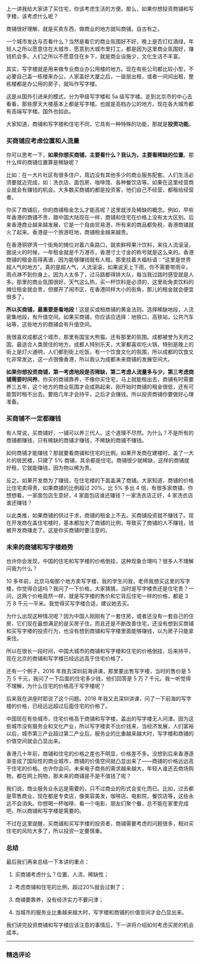 <p data-nodeid="189955">上一讲我给大家讲了买住宅，你该考虑生活的方便。那么，如果你想投资商铺和写字楼，该考虑什么呢？</p>
<p data-nodeid="189956">商铺很好理解，就是买卖东西，做商业的地方就叫商铺。自古有之。</p>
<p data-nodeid="189957">一个城市发达与否看什么？当然是看它的商业氛围好不好，晚上是否灯红酒绿，年轻人之所以愿意住在大城市，愿意到大城市里打工，都是因为这里商业氛围好，赚钱机会多。人们之所以不愿意住在乡下，就是商业设施少，文化生活不丰富。</p>
<p data-nodeid="189958">其实，写字楼就是用来做专业商业办公用楼的地方。现在有些公司都比较小型，不必要自己盖一栋楼来办公，人家盖好大厦之后，一层层出租，或者一间间出租，整栋楼都是办公用的房子，就叫作写字楼。</p>
<p data-nodeid="189959">这是从国外引进来的模式，分为甲级写字楼和 5a 级写字楼。走到北京市的中心去看看，那些摩天大楼基本上都是写字楼。也就是高档办公的地方。现在各大城市都有高端写字楼。国外也如此。</p>
<p data-nodeid="189960">大家知道，商铺和写字楼和住宅不同，它具有一种特殊的功能，那就是<strong data-nodeid="190007">投资功能</strong>。</p>
<h3 data-nodeid="189961">买商铺应考虑位置和人流量</h3>
<p data-nodeid="189962">你可以思考一下，<strong data-nodeid="190014">如果你想买商铺，主要看什么？我认为，主要看稀缺的位置</strong>。那什么样的商铺位置算是稀缺呢？</p>
<p data-nodeid="189963">比如：在一大片社区有很多住户，周边没有其他多少的商业服务配套。人们生活必须要就近完成，如：洗衣店、面包房、咖啡馆、各种餐饮店等。如果在这里经营商业就会有赚钱的机会。大多数买商铺的都是投资客，他们自己不经营，都租给经营者。</p>
<p data-nodeid="189964">你买了商铺后，你的商铺租金怎么才能高呢？这里就涉及稀缺的概念。例如，早些年香港的商铺不贵，跟中国大陆现在一样，商铺和住宅在价格上没有太大区别。后来香港商业越来越发展，它是一个自由贸易港，所有来的商品都免税，香港商铺就火了起来。香港是一个旅游旺地，商铺租金越来越贵。</p>
<p data-nodeid="189965">在香港铜锣湾一个街角的摊位对着六条路口，就卖鲜榨果汁饮料，来往人流滚滚，据说火的时候，一年租金就是千万港币，香港寸土寸金的称号就是这么来的。香港商铺的租金高得离谱，因为能够赚钱就有人租。那里挂着大福标语：“这里是世界超人气的地方”。真的是超人气，人流滚滚，如果说天上下雨，你不需要带雨伞，雨点淋不到你身上。因为人太多了，过马路都得排大队，每当我过路时感受就是人多。那里的商业氛围很好，天气这么热，买一杯饮料是必须的，这里街角卖饮料的摊位租金就会贵，但挪开了闹市区，在香港同样大小的街角，那儿的租金就会便宜很多了。</p>
<p data-nodeid="190246" class="te-preview-highlight"><strong data-nodeid="190251">所以买商铺，最重要是看地段</strong>！这是买或租商铺的黄金法则。选择稀缺地段，人流密集地段，有升值空间。如果买商铺，你应该应选择：地铁口，高铁站，公共汽车站等，这些地方的商铺会有升值空间。</p>

<p data-nodeid="189967">我很喜欢成都这个城市，那里有国宝大熊猫。还有那里的氛围。成都被誉为天府之国，最适合人类居住的地方。成都人特别乐天，大家都喜欢吃火锅，特别是晚上的街上是灯火通明，人们都到街上吃饭，有一个饮食文化的氛围，所以成都的饮食文化非常发达，这一点很像香港，所以我认为成都未来商铺的发展空间大。</p>
<p data-nodeid="189968"><strong data-nodeid="190028">如果你想投资商铺，第一考虑地段是否稀缺，第二考虑人流量多与少，第三考虑商铺需要时间养</strong>。你买的商铺靠养，不像你买住宅，马上就能租出去，商铺有时需要养三五年，这个地方的商业氛围才会成熟起来，刚开始时商铺的租金很低，还有可能暂时租不出去。要赔几年才会持平，之后才会赚钱。所以投资商铺你要做好心理准备。</p>
<h3 data-nodeid="189969">买商铺不一定都赚钱</h3>
<p data-nodeid="189970">有人常说，买商铺好，一铺可以养三代人。这个道理不尽然。为什么？不是所有的商铺都赚钱，只有稀缺的商铺才赚钱，不稀缺的商铺不赚钱。</p>
<p data-nodeid="189971">如何商铺才能赚钱？那就要看商铺和住宅的比例。如果开发商在建楼时，盖了一大片的居民楼，只建了 5% 商铺，其余都是住宅。商铺很少就稀缺，这样的商铺就好租，它就能赚钱，因为物以稀为贵。</p>
<p data-nodeid="189972">反之，如果开发商为了赚钱，在住宅楼的下面盖满了商铺。大家知道，商铺的价格比住宅卖得贵，如果商铺的比例超过 20%，比 5% 多出 4 倍，有很多家商铺，你想想看，一家面包店生意好，4 家面包店谁还赚钱？一家洗衣店正好，4 家洗衣店谁还赚钱？</p>
<p data-nodeid="189973">以此类推，如果商铺的供过于求，商铺的租金上不去。买商铺投资就不赚钱了。现在开发商在盖住宅楼时，基本都加大了商铺的比例，导致买了商铺的人不赚钱，钱被开发商赚走了。这是你买商铺时要注意的。</p>
<h3 data-nodeid="189974">未来的商铺和写字楼趋势</h3>
<p data-nodeid="189975">也许你会发现，中国的住宅和写字楼的价格倒挂，这种现象合理吗？很多人不理解问我为什么？</p>
<p data-nodeid="189976">10 多年前，北京马甸那个地方卖写字楼，我的学生问我，老师我想买这里的写字楼，你觉得合适吗？我问了一下价格，大家猜猜，当时是写字楼贵还是住宅贵？一问，这两个价格竟然一样，就是写字楼的售价和它背后住宅一样的价格，都是 3 万 8 千元一平米。我觉得买写字楼合适，建议她去买。</p>
<p data-nodeid="189977">为什么出现这种情况呢？因为中国人刚刚有了一套住房，或者还没有一套自己的住房，它们现在最想满足的是买房子住，而且还是不断改善住宅，还没有想到买商铺和买写字楼的投资行为，也没有想到商铺和写字楼里面能够赚钱，以为房子只能拿来住。</p>
<p data-nodeid="189978">所以在很长一段时间，中国大城市的商铺和写字楼和住宅的价格倒挂，后来持平，现在北京的商铺和写字楼已经远远高于住宅价格了。</p>
<p data-nodeid="189979">还有一个例子，2016 年我去深圳前海讲课，那里要出售写字楼，当时的售价是 5 万 5 千元，我问了一下后面的住宅多少钱，他们回答是 5 万 7 千元。我一听觉得不理解，为什么住宅的价格高于写字楼呢？</p>
<p data-nodeid="189980">后来我在讲座时耶说了这个问题。2018 年我又去深圳讲课，问了一下前海的写字楼的价格，已经远远超过后面住宅的价格了。</p>
<p data-nodeid="189981">中国现在有些城市，住宅价格高于商铺和写字楼，盖出的写字楼无人问津。因为这些城市没有服务业和文化产业，所以写字楼卖不出价钱来，当经济发展，人们富裕以后，城市第三产业超过第二产业后，服务业的比重越来越大时，写字楼和商铺的价值空间就会凸显出来。</p>
<p data-nodeid="189982">香港几十年前，商铺和住宅的价格之差也不明显，价格差不多。没想到后来香港逐渐变成了国际性的商业城市，商铺的价值空间就凸显出来了——商铺的价格远远高于住宅的价格。也许你会问，未来电子商务的需求越来越大，年轻人谁还去商场购物，都在网上购物，那未来的商铺是不是不值钱了呢？</p>
<p data-nodeid="189983">我们说，商业服务业永远是需要的，只不过商业的形式会变化而已。比如，过去都是零售商业，现在都是专卖店，像美容美发，咖啡店、电影院，餐饮店等，这些永远不会消失。你想喝一杯咖啡、看一个电影、朋友们聚个餐，总不能在家里完成吧，所以商铺和写字楼是需要的。</p>
<p data-nodeid="189984">不过在这里提醒，买商铺和买写字楼的投资者，商铺需要考虑的问题很多，相对买住宅的风险大多了，所以投资一定要慎重。</p>
<h3 data-nodeid="189985">总结</h3>
<p data-nodeid="189986">最后我们再来总结一下本讲的重点：</p>
<ol data-nodeid="189987">
<li data-nodeid="189988">
<p data-nodeid="189989">买商铺考虑什么？位置、人流、稀缺性；</p>
</li>
<li data-nodeid="189990">
<p data-nodeid="189991">考虑商铺和住宅的比例，超过20%就会过剩了；</p>
</li>
<li data-nodeid="189992">
<p data-nodeid="189993">商铺要靠养，没有经济实力不要问津；</p>
</li>
<li data-nodeid="189994">
<p data-nodeid="189995">当城市的服务业比重越来越大时，写字楼和商铺的价值空间才会凸显出来。</p>
</li>
</ol>
<p data-nodeid="189996">我们讲完投资商铺和写字楼应该注意的事情后，下一讲将介绍如何考虑买房的机会成本。</p>

---

### 精选评论


